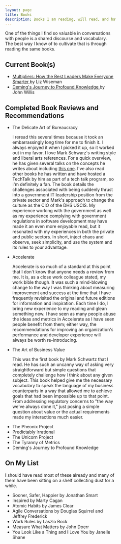 ```yaml
---
layout: page
title: Books
description: Books I am reading, will read, and have reviewed
---
```

<html>
<head>
<style>
body {margin: 25px 250px 75px 250px;
}
</style>
</head>
<p>One of the things I find so valuable in conversations with people is a shared discourse and vocabulary. The best way I know of to cultivate that is through reading the same books.</p>
<body>
<h2> Current Book(s)</h2>
<ul>
  <li><a href="https://a.co/d/3uYyw6b"> Multipliers: How the Best Leaders Make Everyone Smarter </a> by Liz Wiseman</li>
  <li><a href="https://a.co/d/5iNUtQ5"> Deming's Journey to Profound Knowledge </a> by John Willis</li>
</ul>


<h2> Completed Book Reviews and Recommendations</h2>
<ul>
  <li> The Delicate Art of Bureaucracy</li>
  <p> I reread this several times because it took an embarrassingly long time for me to finish it. I always enjoyed it when I picked it up, so it worked out in my favor. I love Mark Schwarz's writing style and liberal arts references. For a quick overview, he has given several talks on the concepts he writes about including <a href="https://www.youtube.com/watch?v=QwHVlJtqhaI"> this one</a>. I've also read other books he has written and have hosted a TechTalk by him as part of a tech talk program, so I'm definitely a fan. The book details the challenges associated with being suddenly thrust into a government IT leadership position from the private sector and Mark's approach to change the culture as the CIO of the DHS USCIS. My experience working with the government as well as my experience complying with government regulations in software development may have made it an even more enjoyable read, but it resonated with my experiences in both the private and public sectors. In short, inject chaos and observe, seek simplicity, and use the system and its rules to your advantage.</p>
  <li> Accelerate</li>
  <p> Accelerate is so much of a standard at this point that I don't know that anyone needs a review from me. It is, as a close work colleague stated, my work bible though. It was such a mind-blowing change to the way I was thinking about measuring improvement and success at the time that I have frequently revisited the original and future editions for information and inspiration. Each time I do, I bring new experience to my reading and glean something new. I have seen as many people abuse the ideas and metrics in Accelerate as I have seen people benefit from them; either way, the recommendations for improving an organization's performance and developer experience will always be worth re-introducing. </p>
  <li> The Art of Business Value</li>
  <p> This was the first book by Mark Schwartz that I read. He has such an uncanny way of asking very straightforward but simple questions that completely challenge how I think about any given subject. This book helped give me the necessary vocabulary to speak the language of my business counterparts in a way that allowed me to achieve goals that had been impossible up to that point. From addressing regulatory concerns to "the way we've always done it," just posing a simple question about value or the actual requirements made my interactions much easier.</p>
  <li> The Pheonix Project</li>
  <li> Predictably Irrational</li>
  <li> The Unicorn Project</li>
  <li> The Tyranny of Metrics</li>
  <li> Deming's Journey to Profound Knowledge</li>
</ul>

<h2> On My List</h2>
<p> I should have read most of these already and many of them have been sitting on a shelf collecting dust for a while.</p>
<ul>
  <li> Sooner, Safer, Happier by Jonathan Smart</li>
  <li> Inspired by Marty Cagan</li>
  <li> Atomic Habits by James Clear</li>
  <li> Agile Conversations by Douglas Squirrel and Jeffrey Frederick</li>
  <li> Work Rules by Laszlo Bock</li>
  <li> Measure What Matters by John Doerr</li>
  <li> You Look Like a Thing and I Love You by Janelle Shane</li>
  
</ul>
</body>
</html>
